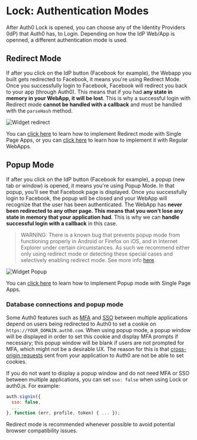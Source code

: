 # Lock: Authentication Modes

After Auth0 Lock is opened, you can choose any of the Identity Providers (IdP) that Auth0 has, to Login. Depending on how the IdP Web/App is openned, a different authentication mode is used.

## Redirect Mode

If after you click on the IdP button (Facebook for example), the Webapp you built gets redirected to Facebook, it means you're using Redirect Mode. Once you successfully login to Facebook, Facebook will redirect you back to your app (through Auth0). This means that if you had **any state in memory in your WebApp, it will be lost**. This is why a successful login with Redirect mode **cannot be handled with a callback** and must be handled with the `parseHash` method.

![Widget redirect](http://cl.ly/image/2o423i362s2P/WidgetRedirect.gif)

You can [click here](/libraries/lock/v9/types-of-applications#redirect-mode) to learn how to implement Redirect mode with Single Page Apps, or you can [click here](/libraries/lock/v9/types-of-applications#redirect-mode-1) to learn how to implement it with Regular WebApps.

## Popup Mode

If after you click on the IdP button (Facebook for example), a popup (new tab or window) is opened, it means you're using Popup Mode. In that popup, you'll see that Facebook page is displayed. Once you successfully login to Facebook, the popup will be closed and your WebApp will recognize that the user has been authenticated. The WebApp has **never been redirected to any other page. This means that you won't lose any state in memory that your application had**. This is why we can **handle successful login with a callback** in this case.

> WARNING: There is a known bug that prevents popup mode from functioning properly in Android or Firefox on iOS, and in Internet Explorer under certain circumstances. As such we recommend either only using redirect mode or detecting these special cases and selectively enabling redirect mode. See more info [here](https://ask.auth0.com/t/popup-login-window-is-not-closed-after-authentication/2843).

![Widget Popup](https://cloudup.com/cg8u9kVV5Vh+)

You can [click here](/libraries/lock/v9/types-of-applications#popup-mode) to learn how to implement Popup mode with Single Page Apps.

### Database connections and popup mode

Some Auth0 features such as [MFA](/multifactor-authentication) and [SSO](/sso) between multiple applications depend on users being redirected to Auth0 to set a cookie on `https://YOUR_DOMAIN.auth0.com`.
When using popup mode, a popup window will be displayed in order to set this cookie and display MFA prompts if necessary; this popup window will be blank if users are not prompted for MFA, which might not be a desirable UX.
The reason for this is that [cross-origin requests](https://auth0.com/docs/auth-api#!#post--oauth-ro) sent from your application to Auth0 are not be able to set cookies.

If you do not want to display a popup window and do not need MFA or SSO between multiple applications, you can set `sso: false` when using Lock or auth0.js.
For example:

```js
auth.signin({
  sso: false,
  ...
}, function (err, profile, token) { ... });
```

Redirect mode is recommended whenever possible to avoid potential browser compatibility issues.
